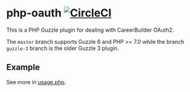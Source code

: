 # php-oauth [![CircleCI](https://circleci.com/gh/careerbuilder/php-oauth.svg?style=svg)](https://circleci.com/gh/careerbuilder/php-oauth)

This is a PHP Guzzle plugin for dealing with CareerBuilder OAuth2.

The `master` branch supports Guzzle 6 and PHP >= 7.0 while the branch `guzzle-3` branch is the older Guzzle 3 plugin.

## Example

See more in [usage.php](usage.php).
